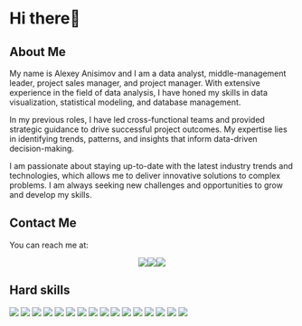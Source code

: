 # Hi there👋

## About Me

My name is Alexey Anisimov and I am a data analyst, middle-management leader, project sales manager, and project manager. With extensive experience in the field of data analysis, I have honed my skills in data visualization, statistical modeling, and database management.

In my previous roles, I have led cross-functional teams and provided strategic guidance to drive successful project outcomes. My expertise lies in identifying trends, patterns, and insights that inform data-driven decision-making.

I am passionate about staying up-to-date with the latest industry trends and technologies, which allows me to deliver innovative solutions to complex problems. I am always seeking new challenges and opportunities to grow and develop my skills.

## Contact Me

You can reach me at:

<div style="display: flex; justify-content: center;">
    <a href="mailto:a.anisimov83@mail.ru"><img src="https://img.shields.io/badge/-Email-red?style=for-the-badge&logo=mail.ru&logoColor=white"></a>
    <a href="https://www.facebook.com/AlexeyAnisimov83"><img src="https://img.shields.io/badge/-Facebook-blue?style=for-the-badge&logo=facebook&logoColor=white"></a>
    <a href="https://vk.com/id629331"><img src="https://img.shields.io/badge/-VK-blue?style=for-the-badge&logo=vk&logoColor=white"></a>
</div>

## Hard skills

<a href="#"><img src="https://img.shields.io/badge/-1С_Управление_персоналом-green?style=for-the-badge"></a>
<a href="#"><img src="https://img.shields.io/badge/-MS_Excel-green?style=for-the-badge&logo=microsoft-excel"></a>
<a href="#"><img src="https://img.shields.io/badge/-MS_Word-green?style=for-the-badge&logo=microsoft-word"></a>
<a href="#"><img src="https://img.shields.io/badge/-MS_PowerPoint-green?style=for-the-badge&logo=microsoft-powerpoint"></a>
<a href="#"><img src="https://img.shields.io/badge/-AutoCAD-green?style=for-the-badge"></a>
<a href="#"><img src="https://img.shields.io/badge/-Adobe_Photoshop-green?style=for-the-badge&logo=adobe-photoshop"></a>
<a href="#"><img src="https://img.shields.io/badge/-1С_Предприятие_8-green?style=for-the-badge"></a>
<a href="#"><img src="https://img.shields.io/badge/-Maconomy-green?style=for-the-badge"></a>
<a href="#"><img src="https://img.shields.io/badge/-MS_Outlook-green?style=for-the-badge&logo=microsoft-outlook"></a>
<a href="#"><img src="https://img.shields.io/badge/-Python-green?style=for-the-badge&logo=python"></a>
<a href="#"><img src="https://img.shields.io/badge/-SQL-green?style=for-the-badge"></a>
<a href="#"><img src="https://img.shields.io/badge/-Jupyter_Notebook-green?style=for-the-badge&logo=jupyter"></a>
<a href="#"><img src="https://img.shields.io/badge/-Tableau-green?style=for-the-badge"></a>
<a href="#"><img src="https://img.shields.io/badge/-Matplotlib-green?style=for-the-badge"></a>
<a href="#"><img src="https://img.shields.io/badge/-Seaborn-green?style=for-the-badge"></a>
<a href="#"><img src="https://img.shields.io/badge/-Plotly-green?style=for-the-badge"></a>
